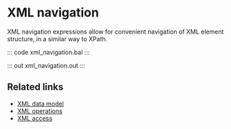 # XML navigation 

XML navigation expressions allow for convenient navigation of XML element structure, in a similar way to XPath.

::: code xml_navigation.bal :::

::: out xml_navigation.out :::

## Related links
- [XML data model](/learn/by-example/xml-data-model/)
- [XML operations](/learn/by-example/xml-operations/)
- [XML access](/learn/by-example/xml-access/)
